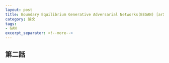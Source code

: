 ```yaml
---
layout: post
title: Boundary Equilibrium Generative Adversarial Networks(BEGAN) [arXiv:1703.10717]
category: 論文
tags:
- GAN
excerpt_separator: <!--more-->
---
```


## 第二話
